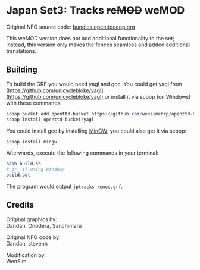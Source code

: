 # Japan Set3: Tracks ~~reMOD~~ weMOD

Original NFO source code: [bundles.openttdcoop.org](https://bundles.openttdcoop.org/jptracks/nightlies/LATEST/)

This weMOD version does not add additional functionality to the set; instead, this version only makes the fences seamless and added additional translations.

## Building

To build the GRF you would need yagl and gcc. You could get yagl from [https://github.com/unicyclebloke/yagl](https://github.com/unicyclebloke/yagl) or install it via scoop (on Windows) with these commands:

```powershell
scoop bucket add openttd-bucket https://github.com/wensimehrp/openttd-bucket
scoop install openttd-bucket/yagl
```

You could install gcc by installing [MinGW](https://www.mingw-w64.org/); you could also get it via scoop:

```powershell
scoop install mingw
```

Afterwards, execute the following commands in your terminal:

```bash
bash build.sh
# or, if using Windows
build.bat
```

The program would output `jptracks-remod.grf`.

## Credits

Original graphics by:\
Dandan, Onodera, Sanchimaru

Original NFO code by:\
Dandan, stevenh

Modification by:\
WenSim
